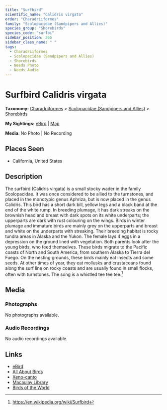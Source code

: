 ```yaml
---
title: "Surfbird"
scientific_name: "Calidris virgata"
order: "Charadriiformes"
family: "Scolopacidae (Sandpipers and Allies)"
species_group: "Shorebirds"
species_code: "surfbi"
sidebar_position: 365
sidebar_class_name: " "
tags: 
  - Charadriiformes
  - Scolopacidae (Sandpipers and Allies)
  - Shorebirds
  - Needs Photo
  - Needs Audio
---
```


# Surfbird <span className='sci_name'>Calidris virgata</span>

**Taxonomy:** [Charadriiformes](/tags/charadriiformes) > [Scolopacidae (Sandpipers and Allies)](/tags/scolopacidae-sandpipers-and-allies) > [Shorebirds](/tags/shorebirds)

**My Sightings:** [eBird](https://ebird.org/lifelist?r=world&time=life&spp=surfbi) | [Map](/map?species_code=surfbi)

**Media**: No Photo | No Recording

## Places Seen

* California, United States

## Description
The surfbird (Calidris virgata) is a small stocky wader in the family Scolopacidae. It was once considered to be allied to the turnstones, and placed in the monotypic genus Aphriza, but is now placed in the genus Calidris.
This bird has a short dark bill, yellow legs and a black band at the end of the white rump. In breeding plumage, it has dark streaks on the brownish head and breast with dark spots on its white underparts; the upperparts are dark with rust colouring on the wings. Birds in winter plumage and immature birds are mainly grey on the upperparts and breast and white on the underparts with streaking.
Their breeding habitat is rocky tundra areas in Alaska and the Yukon. The female lays 4 eggs in a depression on the ground lined with vegetation. Both parents look after the young birds, who feed themselves.
These birds migrate to the Pacific coasts of North and South America, from southern Alaska to Tierra del Fuego.
On the nesting grounds, these birds mainly eat insects and some seeds. At other times of year, they eat mollusks and crustaceans found along the surf line on rocky coasts and are usually found in small flocks, often with turnstones.
The song is a whistled tee tee tee.[^1]

[^1]: https://en.wikipedia.org/wiki/Surfbird

## Media
### Photographs
No photographs available.

### Audio Recordings
No audio recordings available.

## Links
* [eBird](https://ebird.org/species/surfbi) 
* [All About Birds](https://www.allaboutbirds.org/guide/surfbi) 
* [Xeno-canto](https://www.xeno-canto.org/species/calidris-virgata) 
* [Macaulay Library](https://search.macaulaylibrary.org/catalog?taxonCode=surfbi&sort=rating_rank_desc)
* [Birds of the World](https://birdsoftheworld.org/bow/species/surfbi)
